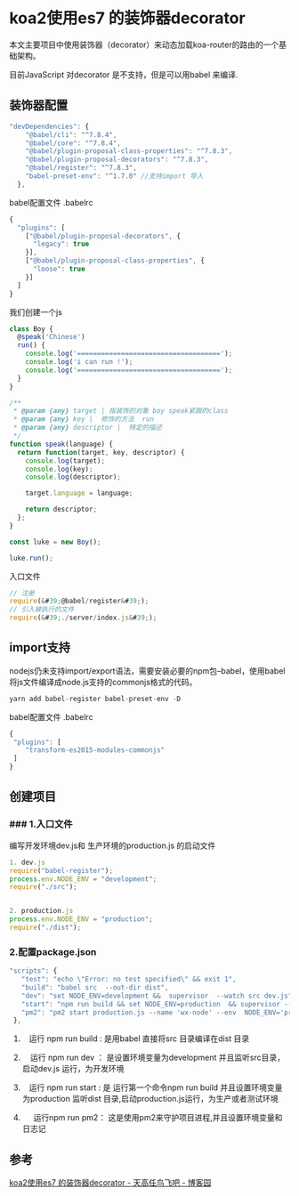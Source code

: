 # koa2使用es7 的装饰器decorator

本文主要项目中使用装饰器（decorator）来动态加载koa-router的路由的一个基础架构。

目前JavaScript 对decorator 是不支持，但是可以用babel 来编译.

## 装饰器配置

```js
"devDependencies": {
    "@babel/cli": "^7.8.4",
    "@babel/core": "^7.8.4",
    "@babel/plugin-proposal-class-properties": "^7.8.3",
    "@babel/plugin-proposal-decorators": "^7.8.3",
    "@babel/register": "^7.8.3",
    "babel-preset-env": "^1.7.0" //支持import 导入
  },
```

babel配置文件 .babelrc

```js
{
  "plugins": [
    ["@babel/plugin-proposal-decorators", {
      "legacy": true
    }],
    ["@babel/plugin-proposal-class-properties", {
      "loose": true
    }]
  ]
}
```

我们创建一个js

```js
class Boy {
  @speak('Chinese')
  run() {
    console.log('====================================');
    console.log('i can run !');
    console.log('====================================');
  }
}

/**
 * @param {any} target | 指装饰的对象 boy speak紧跟的class
 * @param {any} key |  修饰的方法  run
 * @param {any} descriptor |  特定的描述
 */
function speak(language) {
  return function(target, key, descriptor) {
    console.log(target);
    console.log(key);
    console.log(descriptor);

    target.language = language;

    return descriptor;
  };
}

const luke = new Boy();

luke.run();
```

入口文件

```js
// 注册
require(&#39;@babel/register&#39;);
// 引入被执行的文件
require(&#39;./server/index.js&#39;);
```

## import支持

nodejs仍未支持import/export语法，需要安装必要的npm包–babel，使用babel将js文件编译成node.js支持的commonjs格式的代码。

```js
yarn add babel-register babel-preset-env -D
```

babel配置文件 .babelrc

```js
{
 "plugins": [
    "transform-es2015-modules-commonjs"
 ]
}
```

## 创建项目

### ### 1.入口文件

编写开发环境dev.js和 生产环境的production.js 的启动文件

```js
1. dev.js
require("babel-register");
process.env.NODE_ENV = "development";
require("./src");


2. production.js
process.env.NODE_ENV = "production";
require("./dist");
```

### 2.配置package.json

```js
"scripts": {
   "test": "echo \"Error: no test specified\" && exit 1",
   "build": "babel src  --out-dir dist",
   "dev": "set NODE_ENV=development &&  supervisor  --watch src dev.js",
   "start": "npm run build && set NODE_ENV=production  && supervisor --watch dist production.js",
   "pm2": "pm2 start production.js --name 'wx-node' --env  NODE_ENV='production' --output ./logs/logs-out.log  --error ./logs/logs-error.log  --watch dist"
 },
```

1.    运行 npm run build : 是用babel 直接将src 目录编译在dist 目录

2. 　运行 npm run dev ： 是设置环境变量为development 并且监听src目录，启动dev.js 运行，为开发环境

3.    运行 npm run start : 是 运行第一个命令npm run build 并且设置环境变量为production 监听dist 目录,启动production.js运行，为生产或者测试环境

4.      运行npm run pm2： 这是使用pm2来守护项目进程,并且设置环境变量和日志记

## 参考

[koa2使用es7 的装饰器decorator - 天高任鸟飞吧 - 博客园](https://www.cnblogs.com/beyonds/p/11190359.html)
